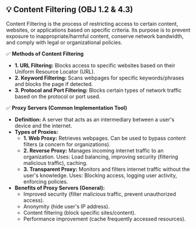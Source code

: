 ## 💡 Content Filtering (OBJ 1.2 & 4.3)

Content Filtering is the process of restricting access to certain content, websites, or applications based on specific criteria. Its purpose is to prevent exposure to inappropriate/harmful content, conserve network bandwidth, and comply with legal or organizational policies.

✅ **Methods of Content Filtering**
- **1. URL Filtering:** Blocks access to specific websites based on their Uniform Resource Locator (URL).
- **2. Keyword Filtering:** Scans webpages for specific keywords/phrases and blocks the page if detected.
- **3. Protocol and Port Filtering:** Blocks certain types of network traffic based on the protocol or port used.

✅ **Proxy Servers (Common Implementation Tool)**
- **Definition:** A server that acts as an intermediary between a user's device and the internet.
- **Types of Proxies:**
  - **1. Web Proxy:** Retrieves webpages. Can be used to bypass content filters (a concern for organizations).
  - **2. Reverse Proxy:** Manages incoming internet traffic to an organization. Uses: Load balancing, improving security (filtering malicious traffic), caching.
  - **3. Transparent Proxy:** Monitors and filters internet traffic without the user's knowledge. Uses: Blocking access, logging user activity, enforcing policies.
- **Benefits of Proxy Servers (General):**
  - Improved security (filter malicious traffic, prevent unauthorized access).
  - Anonymity (hide user's IP address).
  - Content filtering (block specific sites/content).
  - Performance improvement (cache frequently accessed resources).
